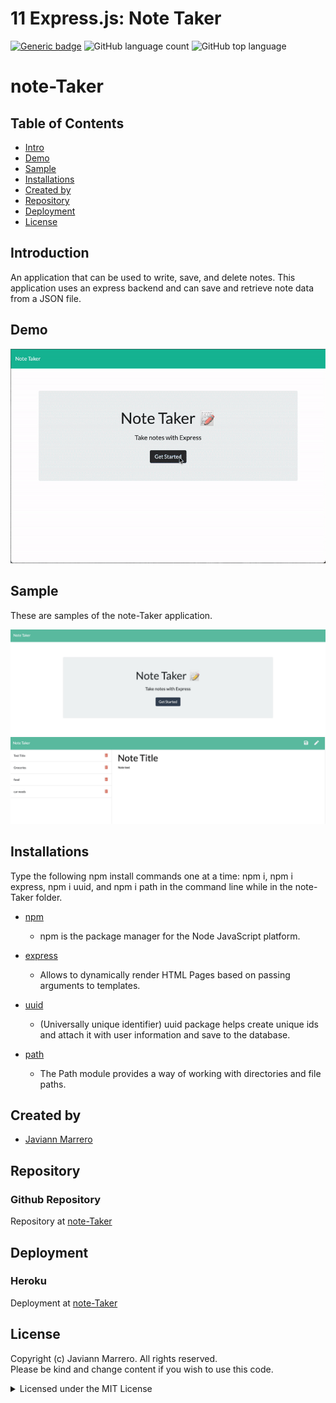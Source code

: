 # 11 Express.js: Note Taker
[![Generic badge](https://img.shields.io/badge/license-MIT-<COLOR>.svg)](#license)
![GitHub language count](https://img.shields.io/github/languages/count/javiistacks/note-Taker)
![GitHub top language](https://img.shields.io/github/languages/top/javiistacks/note-Taker)

# note-Taker

## Table of Contents
* [Intro](#intro)
* [Demo](#demo)
* [Sample](#sample)
* [Installations](#installations)
* [Created by](#created-by)
* [Repository](#repository)
* [Deployment](#deployment)
* [License](#license)


 ## Introduction
An application that can be used to write, save, and delete notes. This application uses an express backend and can save and retrieve note data from a JSON file.

## Demo
![Screencast Demo](./Assets/exampleVideo.gif)


## Sample 
 These are samples of the note-Taker application. 
 
<img src="./Assets/startPage.jpg">
 
<img src="./Assets/example.jpg">



## Installations
Type the following npm install commands one at a time: npm i, npm i express, npm i uuid, and npm i path in the command line while in the note-Taker folder. 

* [npm](https://docs.npmjs.com/cli/v7/commands/npm-install)
  * npm is the package manager for the Node JavaScript platform. 

* [express](https://www.npmjs.com/package/express)
  * Allows to dynamically render HTML Pages based on passing arguments to templates.

* [uuid](https://www.npmjs.com/package/uuid)
  * (Universally unique identifier) uuid package helps create unique ids and attach it with user information and save to the database.
 
* [path](https://www.npmjs.com/package/path)
  * The Path module provides a way of working with directories and file paths. 

## Created by
* [Javiann Marrero](https://github.com/javiistacks)


## Repository
### Github Repository
Repository at [note-Taker](https://github.com/javiistacks/note-Taker)


## Deployment
### Heroku
Deployment at [note-Taker](https://arcane-beyond-29314.herokuapp.com)


## License

Copyright (c) Javiann Marrero. All rights reserved.<br>
Please be kind and change content if you wish to use this code.

<details><summary>Licensed under the MIT License</summary>

Copyright (c) 2021 - present | Javiann Marrero

<blockquote>
Permission is hereby granted, free of charge, to any person obtaining a copy
of this software and associated documentation files (the "Software"), to deal
in the Software without restriction, including without limitation the rights
to use, copy, modify, merge, publish, distribute, sublicense, and/or sell
copies of the Software, and to permit persons to whom the Software is
furnished to do so, subject to the following conditions:

The above copyright notice and this permission notice shall be included in all
copies or substantial portions of the Software.

THE SOFTWARE IS PROVIDED "AS IS", WITHOUT WARRANTY OF ANY KIND, EXPRESS OR
IMPLIED, INCLUDING BUT NOT LIMITED TO THE WARRANTIES OF MERCHANTABILITY,
FITNESS FOR A PARTICULAR PURPOSE AND NONINFRINGEMENT. IN NO EVENT SHALL THE
AUTHORS OR COPYRIGHT HOLDERS BE LIABLE FOR ANY CLAIM, DAMAGES OR OTHER
LIABILITY, WHETHER IN AN ACTION OF CONTRACT, TORT OR OTHERWISE, ARISING FROM,
OUT OF OR IN CONNECTION WITH THE SOFTWARE OR THE USE OR OTHER DEALINGS IN THE
SOFTWARE.
</blockquote>
</details>
